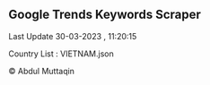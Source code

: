 

## Google Trends Keywords Scraper 
 
Last Update 30-03-2023 , 11:20:15

Country List :
VIETNAM.json



© Abdul Muttaqin 

